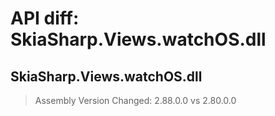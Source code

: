 # API diff: SkiaSharp.Views.watchOS.dll

## SkiaSharp.Views.watchOS.dll

> Assembly Version Changed: 2.88.0.0 vs 2.80.0.0

